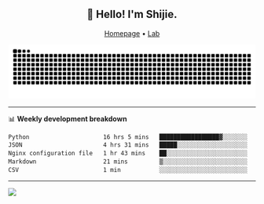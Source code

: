 <h2 align="center">👋 Hello! I'm Shijie.</h2>
<p align="center">
  <a href="https://xu-shi-jie.github.io"> Homepage</a> •
  <a href="https://onoda-lab.jp"> Lab </a>
</p>

![Snake animation](https://github.com/xu-shi-jie/xu-shi-jie/blob/output/github-snake.svg)


-------

📊 **Weekly development breakdown**
<!--START_SECTION:waka-->

```txt
Python                     16 hrs 5 mins   █████████████████▓░░░░░░░   70.65 %
JSON                       4 hrs 31 mins   █████░░░░░░░░░░░░░░░░░░░░   19.86 %
Nginx configuration file   1 hr 43 mins    ██░░░░░░░░░░░░░░░░░░░░░░░   07.60 %
Markdown                   21 mins         ▒░░░░░░░░░░░░░░░░░░░░░░░░   01.61 %
CSV                        1 min           ░░░░░░░░░░░░░░░░░░░░░░░░░   00.11 %
```

<!--END_SECTION:waka-->

-------
![](https://komarev.com/ghpvc/?username=xu-shi-jie&style=flat-square&color=blue) 
